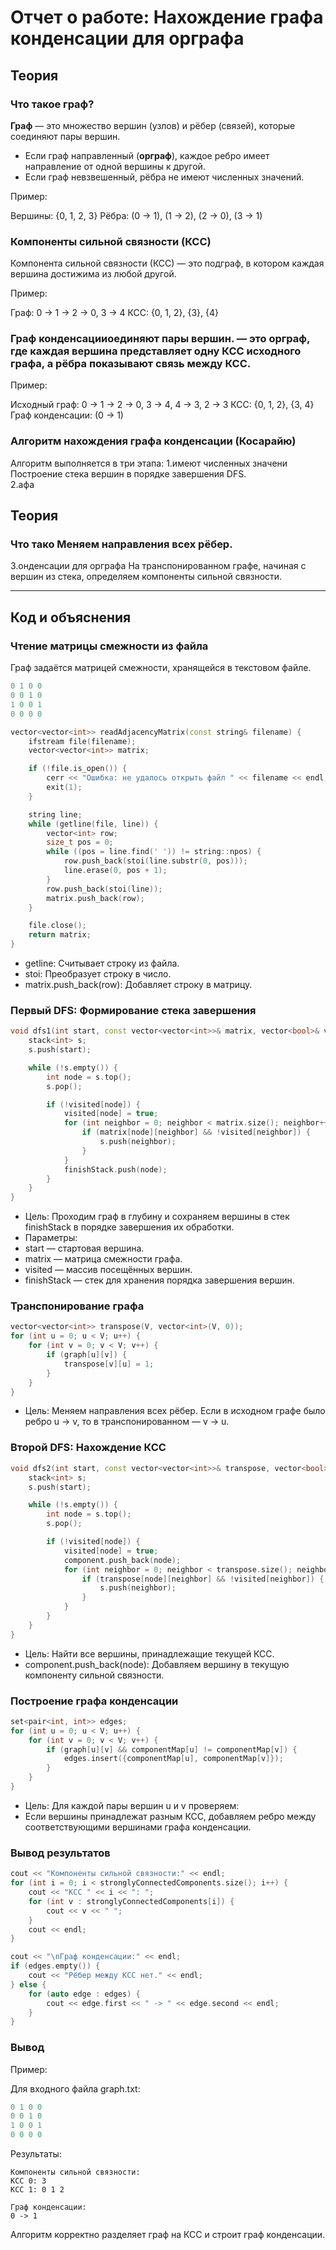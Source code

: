 # Отчет о работе: Нахождение графа конденсации для орграфа

## Теория

### Что такое граф?
**Граф** — это множество вершин (узлов) и рёбер (связей), которые соединяют пары вершин.  
- Если граф направленный (**орграф**), каждое ребро имеет направление от одной вершины к другой.  
- Если граф невзвешенный, рёбра не имеют численных значений.

Пример:  

Вершины: {0, 1, 2, 3}
Рёбра: (0 -> 1), (1 -> 2), (2 -> 0), (3 -> 1)

### Компоненты сильной связности (КСС)
Компонента сильной связности (КСС) — это подграф, в котором каждая вершина достижима из любой другой.  

Пример:  

Граф: 0 -> 1 -> 2 -> 0, 3 -> 4
КСС: {0, 1, 2}, {3}, {4}

### Граф конденсацииоединяют пары вершин. — это орграф, где каждая вершина представляет одну КСС исходного графа, а рёбра показывают связь между КСС.

Пример:  

Исходный граф: 0 -> 1 -> 2 -> 0, 3 -> 4, 4 -> 3, 2 -> 3
КСС: {0, 1, 2}, {3, 4}
Граф конденсации: (0 -> 1)

### Алгоритм нахождения графа конденсации (Косарайю)
Алгоритм выполняется в три этапа:
1.имеют численных значени Построение стека вершин в порядке завершения DFS.  
2.афа

## Теория

### Что тако Меняем направления всех рёбер.  
3.онденсации для орграфа
 На транспонированном графе, начиная с вершин из стека, определяем компоненты сильной связности.

---

## Код и объяснения

### Чтение матрицы смежности из файла
Граф задаётся матрицей смежности, хранящейся в текстовом файле.
```cpp
0 1 0 0
0 0 1 0
1 0 0 1
0 0 0 0
```

```cpp
vector<vector<int>> readAdjacencyMatrix(const string& filename) {
    ifstream file(filename);
    vector<vector<int>> matrix;

    if (!file.is_open()) {
        cerr << "Ошибка: не удалось открыть файл " << filename << endl;
        exit(1);
    }

    string line;
    while (getline(file, line)) {
        vector<int> row;
        size_t pos = 0;
        while ((pos = line.find(' ')) != string::npos) {
            row.push_back(stoi(line.substr(0, pos)));
            line.erase(0, pos + 1);
        }
        row.push_back(stoi(line));
        matrix.push_back(row);
    }

    file.close();
    return matrix;
}
```

 - getline: Считывает строку из файла.
 - stoi: Преобразует строку в число.
 - matrix.push_back(row): Добавляет строку в матрицу.

### Первый DFS: Формирование стека завершения

```cpp
void dfs1(int start, const vector<vector<int>>& matrix, vector<bool>& visited, stack<int>& finishStack) {
    stack<int> s;
    s.push(start);

    while (!s.empty()) {
        int node = s.top();
        s.pop();

        if (!visited[node]) {
            visited[node] = true;
            for (int neighbor = 0; neighbor < matrix.size(); neighbor++) {
                if (matrix[node][neighbor] && !visited[neighbor]) {
                    s.push(neighbor);
                }
            }
            finishStack.push(node);
        }
    }
}
```

 - Цель: Проходим граф в глубину и сохраняем вершины в стек finishStack в порядке завершения их обработки.
 - Параметры:
 - start — стартовая вершина.
 - matrix — матрица смежности графа.
 - visited — массив посещённых вершин.
 - finishStack — стек для хранения порядка завершения вершин.

### Транспонирование графа

```cpp
vector<vector<int>> transpose(V, vector<int>(V, 0));
for (int u = 0; u < V; u++) {
    for (int v = 0; v < V; v++) {
        if (graph[u][v]) {
            transpose[v][u] = 1;
        }
    }
}
```

 - Цель: Меняем направления всех рёбер.
Если в исходном графе было ребро u -> v, то в транспонированном — v -> u.

### Второй DFS: Нахождение КСС

```cpp
void dfs2(int start, const vector<vector<int>>& transpose, vector<bool>& visited, vector<int>& component) {
    stack<int> s;
    s.push(start);

    while (!s.empty()) {
        int node = s.top();
        s.pop();

        if (!visited[node]) {
            visited[node] = true;
            component.push_back(node);
            for (int neighbor = 0; neighbor < transpose.size(); neighbor++) {
                if (transpose[node][neighbor] && !visited[neighbor]) {
                    s.push(neighbor);
                }
            }
        }
    }
}
```

 - Цель: Найти все вершины, принадлежащие текущей КСС.
 - component.push_back(node): Добавляем вершину в текущую компоненту сильной связности.

### Построение графа конденсации

```cpp
set<pair<int, int>> edges;
for (int u = 0; u < V; u++) {
    for (int v = 0; v < V; v++) {
        if (graph[u][v] && componentMap[u] != componentMap[v]) {
            edges.insert({componentMap[u], componentMap[v]});
        }
    }
}
```

 - Цель: Для каждой пары вершин u и v проверяем:
 - Если вершины принадлежат разным КСС, добавляем ребро между соответствующими вершинами графа конденсации.

### Вывод результатов

```cpp
cout << "Компоненты сильной связности:" << endl;
for (int i = 0; i < stronglyConnectedComponents.size(); i++) {
    cout << "КСС " << i << ": ";
    for (int v : stronglyConnectedComponents[i]) {
        cout << v << " ";
    }
    cout << endl;
}
```

```cpp
cout << "\nГраф конденсации:" << endl;
if (edges.empty()) {
    cout << "Рёбер между КСС нет." << endl;
} else {
    for (auto edge : edges) {
        cout << edge.first << " -> " << edge.second << endl;
    }
}
```

### Вывод

Пример:

Для входного файла graph.txt:

```cpp
0 1 0 0
0 0 1 0
1 0 0 1
0 0 0 0
```

Результаты:

```shell
Компоненты сильной связности:
КСС 0: 3
КСС 1: 0 1 2

Граф конденсации:
0 -> 1
```

Алгоритм корректно разделяет граф на КСС и строит граф конденсации.